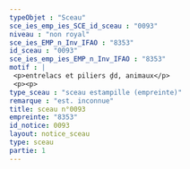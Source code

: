 ```yaml
---
typeObjet : "Sceau"
sce_ies_emp_ies_SCE_id_sceau : "0093"
niveau : "non royal"
sce_ies_EMP_n_Inv_IFAO : "8353"
id_sceau : "0093"
sce_ies_emp_ies_EMP_n_Inv_IFAO : "8353"
motif : |
 <p>entrelacs et piliers ḏd, animaux</p>
 <p><p>
type_sceau : "sceau estampille (empreinte)"
remarque : "est. inconnue"
title: sceau n°0093
empreinte: "8353"
id_notice: 0093
layout: notice_sceau
type: sceau
partie: 1
---
```

